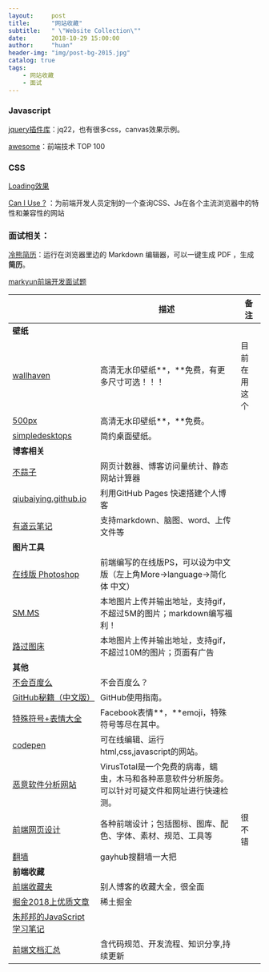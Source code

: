 ```yaml
---
layout:     post
title:      "网站收藏"
subtitle:   " \"Website Collection\""
date:       2018-10-29 15:00:00
author:     "huan"
header-img: "img/post-bg-2015.jpg"
catalog: true
tags:
    - 网站收藏
    - 面试
---
```



### Javascript

[jquery插件库](http://www.jq22.com/)：jq22，也有很多css，canvas效果示例。

[awesome](https://www.awesomes.cn/rank?sort=hot)：前端技术 TOP 100




### CSS

[Loading效果](http://sherlocked93.club/vue-style-codebase/loadingAnimation)

[Can I Use ?](https://caniuse.com/) ：为前端开发人员定制的一个查询CSS、Js在各个主流浏览器中的特性和兼容性的网站



### 面试相关：

[冷熊简历](http://cv.ftqq.com/#)：运行在浏览器里边的 Markdown 编辑器，可以一键生成 PDF ，生成**简历**。

[markyun前端开发面试题](https://github.com/markyun/My-blog/blob/master/Front-end-Developer-Questions/Questions-and-Answers/README.md)





|                                                              | 描述                                                         | 备注         |
| ------------------------------------------------------------ | ------------------------------------------------------------ | ------------ |
| **壁纸**                                                     |                                                              |              |
| [wallhaven](https://alpha.wallhaven.cc/random)               | 高清无水印壁纸**，**免费，有更多尺寸可选！！！               | 目前在用这个 |
| [500px](https://500px.me/community/discover?t=rating)        | 高清无水印壁纸**，**免费。                                   |              |
| [simpledesktops](http://simpledesktops.com/)                 | 简约桌面壁纸。                                               |              |
| **博客相关**                                                 |                                                              |              |
| [不蒜子](http://busuanzi.ibruce.info/)                       | 网页计数器、博客访问量统计、静态网站计算器                   |              |
| [qiubaiying.github.io](https://github.com/qiubaiying/qiubaiying.github.io) | 利用GitHub Pages 快速搭建个人博客                            |              |
| [有道云笔记](http://note.youdao.com/?auto=1)                 | 支持markdown、脑图、word、上传文件等                         |              |
| **图片工具**                                                 |                                                              |              |
| [在线版 Photoshop](https://www.photopea.com/)                | 前端编写的在线版PS，可以设为中文版（左上角More->language->简化体 中文） |              |
| [SM.MS](https://sm.ms/)                                      | 本地图片上传并输出地址，支持gif，不超过5M的图片；markdown编写福利！ |              |
| [路过图床](https://imgchr.com/)                              | 本地图片上传并输出地址，支持gif，不超过10M的图片；页面有广告 |              |
| **其他**                                                     |                                                              |              |
| [不会百度么](http://buhuibaidu.me/)                          | 不会百度么？                                                 |              |
| [GitHub秘籍（中文版）](https://www.kancloud.cn/thinkphp/github-tips/37891) | GitHub使用指南。                                             |              |
| [特殊符号+表情大全](http://cn.piliapp.com/facebook-symbols/) | Facebook表情**，**emoji，特殊符号等尽在其中。                |              |
| [codepen](https://codepen.io/)                               | 可在线编辑、运行html,css,javascript的网站。                  |              |
| [恶意软件分析网站](https://www.virustotal.com/zh-cn/)        | VirusTotal是一个免费的病毒，蠕虫，木马和各种恶意软件分析服务。可以针对可疑文件和网址进行快速检测。 |              |
| [前端网页设计](https://www.seeseed.com/)                     | 各种前端设计；包括图标、图库、配色、字体、素材、规范、工具等 | 很不错       |
| [翻墙](https://github.com/search?q=%E7%BF%BB%E5%A2%99)       | gayhub搜翻墙一大把                                           |              |
| **前端收藏**                                                 |                                                              |              |
| [前端收藏夹](http://collect.w3ctrain.com/)                   | 别人博客的收藏大全，很全面                                   |              |
| [掘金2018上优质文章](https://juejin.im/post/5b3adfe2e51d4555b17e85df) | 稀土掘金                                                     |              |
| [朱邦邦的JavaScript学习笔记](https://github.com/zhubangbang/zhubangbang-javascript-notes) |                                                              |              |
| [前端文档汇总](https://github.com/mgbq/front-end-Doc)        | 含代码规范、开发流程、知识分享,持续更新                      |              |






